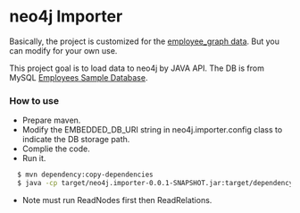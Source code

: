 # neo4j Importer
Basically, the project is customized for the [employee_graph data](https://github.com/ra2637/neo4jImporter/tree/master/employees_graph). But you can modify for your own use.
  
This project goal is to load data to neo4j by JAVA API.
The DB is from MySQL [Employees Sample Database](https://dev.mysql.com/doc/employee/en/employees-introduction.html).
  
### How to use
- Prepare maven.
- Modify the EMBEDDED_DB_URI string in neo4j.importer.config class to indicate the DB storage path.
- Complie the code.
- Run it.
```sh
  $ mvn dependency:copy-dependencies
  $ java -cp target/neo4j.importer-0.0.1-SNAPSHOT.jar:target/dependency/* neo4j.importer.embedded.ReadNodes param1 param2
```
- Note must run ReadNodes first then ReadRelations.
